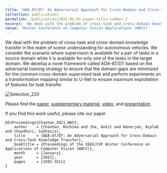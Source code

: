 ```yaml
---
title: "ADA-AT/DT: An Adversarial Approach for Cross-Domain and Cross-Task Knowledge Transfer"
collection: publications
permalink: /publication/2021-02-01-paper-title-number-1
excerpt: 'We deal with the problem of cross-task and cross-domain knowledge transfer in the realm of scene understanding for autonomous vehicles. We consider the scenario where supervision is available for a pair of tasks in a source domain while it is available for only one of the tasks in the target domain. We develop a novel framework called ADA-AT/DT based on the adversarial training strategy to ensure that the domain-gaps are minimized for the common cross-domain supervised task and perform experiments on a transformation mapping similar to U-Net to ensure maximum exploitation of features for task transfer.'
venue: 'Winter Conference on Computer Vision Applications (WACV)'
---
```

We deal with the problem of cross-task and cross-domain knowledge transfer in the realm of scene understanding for autonomous vehicles. We consider the scenario where supervision is available for a pair of tasks in a source domain while it is available for only one of the tasks in the target domain. We develop a novel framework called ADA-AT/DT based on the adversarial training strategy to ensure that the domain-gaps are minimized for the common cross-domain supervised task and perform experiments on a transformation mapping similar to U-Net to ensure maximum exploitation of features for task transfer.

![Selection_220](https://user-images.githubusercontent.com/32021556/136277624-32679973-00aa-49c5-8989-4ca9c28cff32.png)


Please find the [paper](https://openaccess.thecvf.com/content/WACV2021/papers/Chavhan_ADA-ATDT_An_Adversarial_Approach_for_Cross-Domain_and_Cross-Task_Knowledge_Transfer_WACV_2021_paper.pdf), [supplementary material](https://openaccess.thecvf.com/content/WACV2021/supplemental/Chavhan_ADA-ATDT_An_Adversarial_WACV_2021_supplemental.pdf), [video](https://www.youtube.com/watch?v=UwehAyT2gjw), and [presentation](/files/wacv_ppt.pdf).

If you find this work useful, please cite our paper
```
@InProceedings{Chavhan_2021_WACV,
    author    = {Chavhan, Ruchika and Jha, Ankit and Banerjee, Biplab and Chaudhuri, Subhasis},
    title     = {ADA-AT/DT: An Adversarial Approach for Cross-Domain and Cross-Task Knowledge Transfer},
    booktitle = {Proceedings of the IEEE/CVF Winter Conference on Applications of Computer Vision (WACV)},
    month     = {January},
    year      = {2021},
    pages     = {3502-3511}
}
```
